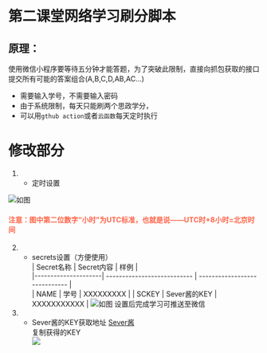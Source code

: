 # 第二课堂网络学习刷分脚本
## 原理：
使用微信小程序要等待五分钟才能答题，为了突破此限制，直接向抓包获取的接口提交所有可能的答案组合(A,B,C,D,AB,AC...)  
* 需要输入学号，不需要输入密码
* 由于系统限制，每天只能刷两个思政学分，
* 可以用`gthub action`或者`云函数`每天定时执行
# 修改部分
1. * 定时设置  

![如图](images/settime.png)
#### <font color=Tomato>注意：图中第二位数字“小时”为UTC标准，也就是说——UTC时+8小时=北京时间</font>
2. * secrets设置（方便使用）  
| Secret名称 | Secret内容            | 样例                          |  
|---------------------| --------------------------- | ----------------------------- |  
| NAME   | 学号              | XXXXXXXXX                    |
| SCKEY   | Sever酱的KEY              | XXXXXXXXXXX                   |
![如图](images/setkey.png)
设置后完成学习可推送至微信  

3. * Sever酱的KEY获取地址
[Sever酱](https://sct.ftqq.com)  
复制获得的KEY  
![](images/getkey.png)
